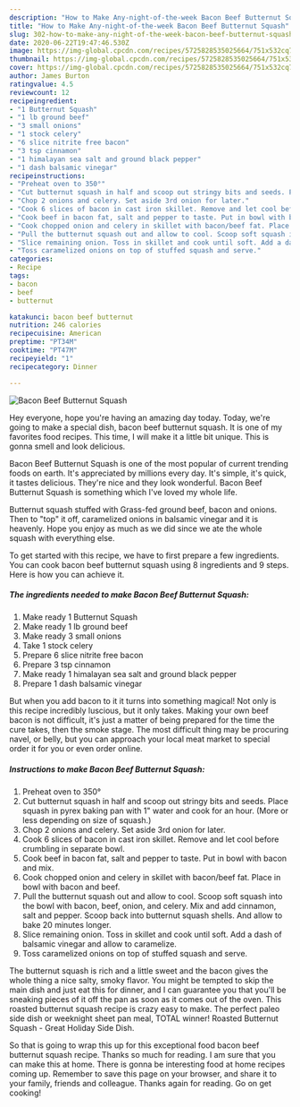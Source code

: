 ```yaml
---
description: "How to Make Any-night-of-the-week Bacon Beef Butternut Squash"
title: "How to Make Any-night-of-the-week Bacon Beef Butternut Squash"
slug: 302-how-to-make-any-night-of-the-week-bacon-beef-butternut-squash
date: 2020-06-22T19:47:46.530Z
image: https://img-global.cpcdn.com/recipes/5725828535025664/751x532cq70/bacon-beef-butternut-squash-recipe-main-photo.jpg
thumbnail: https://img-global.cpcdn.com/recipes/5725828535025664/751x532cq70/bacon-beef-butternut-squash-recipe-main-photo.jpg
cover: https://img-global.cpcdn.com/recipes/5725828535025664/751x532cq70/bacon-beef-butternut-squash-recipe-main-photo.jpg
author: James Burton
ratingvalue: 4.5
reviewcount: 12
recipeingredient:
- "1 Butternut Squash"
- "1 lb ground beef"
- "3 small onions"
- "1 stock celery"
- "6 slice nitrite free bacon"
- "3 tsp cinnamon"
- "1 himalayan sea salt and ground black pepper"
- "1 dash balsamic vinegar"
recipeinstructions:
- "Preheat oven to 350°"
- "Cut butternut squash in half and scoop out stringy bits and seeds. Place squash in pyrex baking pan with 1&#34; water and cook for an hour. (More or less depending on size of squash.)"
- "Chop 2 onions and celery. Set aside 3rd onion for later."
- "Cook 6 slices of bacon in cast iron skillet. Remove and let cool before crumbling in separate bowl."
- "Cook beef in bacon fat, salt and pepper to taste. Put in bowl with bacon and mix."
- "Cook chopped onion and celery in skillet with bacon/beef fat. Place in bowl with bacon and beef."
- "Pull the butternut squash out and allow to cool. Scoop soft squash into the bowl with bacon, beef, onion, and celery. Mix and add cinnamon,  salt and pepper. Scoop back into butternut squash shells. And allow to bake 20 minutes longer."
- "Slice remaining onion. Toss in skillet and cook until soft. Add a dash of balsamic vinegar and allow to caramelize."
- "Toss caramelized onions on top of stuffed squash and serve."
categories:
- Recipe
tags:
- bacon
- beef
- butternut

katakunci: bacon beef butternut 
nutrition: 246 calories
recipecuisine: American
preptime: "PT34M"
cooktime: "PT47M"
recipeyield: "1"
recipecategory: Dinner

---
```



![Bacon Beef Butternut Squash](https://img-global.cpcdn.com/recipes/5725828535025664/751x532cq70/bacon-beef-butternut-squash-recipe-main-photo.jpg)

Hey everyone, hope you're having an amazing day today. Today, we're going to make a special dish, bacon beef butternut squash. It is one of my favorites food recipes. This time, I will make it a little bit unique. This is gonna smell and look delicious.

Bacon Beef Butternut Squash is one of the most popular of current trending foods on earth. It's appreciated by millions every day. It's simple, it's quick, it tastes delicious. They're nice and they look wonderful. Bacon Beef Butternut Squash is something which I've loved my whole life.

Butternut squash stuffed with Grass-fed ground beef, bacon and onions. Then to &#34;top&#34; it off, caramelized onions in balsamic vinegar and it is heavenly. Hope you enjoy as much as we did since we ate the whole squash with everything else.


To get started with this recipe, we have to first prepare a few ingredients. You can cook bacon beef butternut squash using 8 ingredients and 9 steps. Here is how you can achieve it.

##### The ingredients needed to make Bacon Beef Butternut Squash:

1. Make ready 1 Butternut Squash
1. Make ready 1 lb ground beef
1. Make ready 3 small onions
1. Take 1 stock celery
1. Prepare 6 slice nitrite free bacon
1. Prepare 3 tsp cinnamon
1. Make ready 1 himalayan sea salt and ground black pepper
1. Prepare 1 dash balsamic vinegar


But when you add bacon to it it turns into something magical! Not only is this recipe incredibly luscious, but it only takes. Making your own beef bacon is not difficult, it&#39;s just a matter of being prepared for the time the cure takes, then the smoke stage. The most difficult thing may be procuring navel, or belly, but you can approach your local meat market to special order it for you or even order online. 

##### Instructions to make Bacon Beef Butternut Squash:

1. Preheat oven to 350°
1. Cut butternut squash in half and scoop out stringy bits and seeds. Place squash in pyrex baking pan with 1&#34; water and cook for an hour. (More or less depending on size of squash.)
1. Chop 2 onions and celery. Set aside 3rd onion for later.
1. Cook 6 slices of bacon in cast iron skillet. Remove and let cool before crumbling in separate bowl.
1. Cook beef in bacon fat, salt and pepper to taste. Put in bowl with bacon and mix.
1. Cook chopped onion and celery in skillet with bacon/beef fat. Place in bowl with bacon and beef.
1. Pull the butternut squash out and allow to cool. Scoop soft squash into the bowl with bacon, beef, onion, and celery. Mix and add cinnamon,  salt and pepper. Scoop back into butternut squash shells. And allow to bake 20 minutes longer.
1. Slice remaining onion. Toss in skillet and cook until soft. Add a dash of balsamic vinegar and allow to caramelize.
1. Toss caramelized onions on top of stuffed squash and serve.


The butternut squash is rich and a little sweet and the bacon gives the whole thing a nice salty, smoky flavor. You might be tempted to skip the main dish and just eat this for dinner, and I can guarantee you that you&#39;ll be sneaking pieces of it off the pan as soon as it comes out of the oven. This roasted butternut squash recipe is crazy easy to make. The perfect paleo side dish or weeknight sheet pan meal, TOTAL winner! Roasted Butternut Squash - Great Holiday Side Dish. 

So that is going to wrap this up for this exceptional food bacon beef butternut squash recipe. Thanks so much for reading. I am sure that you can make this at home. There is gonna be interesting food at home recipes coming up. Remember to save this page on your browser, and share it to your family, friends and colleague. Thanks again for reading. Go on get cooking!
